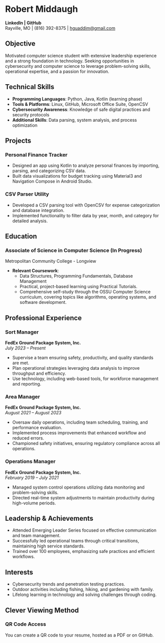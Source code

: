 # Robert Middaugh

**LinkedIn | GitHub**  
Rayville, MO | (816) 392-8375 | hguaddim@gmail.com

## Objective

Motivated computer science student with extensive leadership experience and a strong foundation in technology. Seeking opportunities in cybersecurity and computer science to leverage problem-solving skills, operational expertise, and a passion for innovation.

## Technical Skills

- **Programming Languages**: Python, Java, Kotlin (learning phase)
- **Tools & Platforms**: Linux, GitHub, Microsoft Office Suite, OpenCSV
- **Cybersecurity Awareness**: Knowledge of safe digital practices and security protocols
- **Additional Skills**: Data parsing, system analysis, and process optimization

## Projects

### Personal Finance Tracker

- Designed an app using Kotlin to analyze personal finances by importing, parsing, and categorizing CSV data.
- Built data visualizations for budget tracking using Material3 and Navigation Compose in Android Studio.

### CSV Parser Utility

- Developed a CSV parsing tool with OpenCSV for expense categorization and database integration.
- Implemented functionality to filter data by year, month, and category for detailed analysis.

## Education

### Associate of Science in Computer Science (In Progress)  
Metropolitan Community College - Longview

- **Relevant Coursework**:
  - Data Structures, Programming Fundamentals, Database Management
  - Practical, project-based learning using Practical Tutorials.
  - Comprehensive self-study through the OSSU Computer Science curriculum, covering topics like algorithms, operating systems, and software development.

## Professional Experience

### Sort Manager  
**FedEx Ground Package System, Inc.**  
*July 2023 – Present*

- Supervise a team ensuring safety, productivity, and quality standards are met.
- Plan operational strategies leveraging data analysis to improve throughput and efficiency.
- Use technology, including web-based tools, for workforce management and reporting.

### Area Manager  
**FedEx Ground Package System, Inc.**  
*August 2021 – August 2023*

- Oversaw daily operations, including team scheduling, training, and performance evaluation.
- Implemented process improvements that enhanced workflow and reduced errors.
- Championed safety initiatives, ensuring regulatory compliance across all operations.

### Operations Manager  
**FedEx Ground Package System, Inc.**  
*February 2019 – July 2021*

- Managed system control operations utilizing data monitoring and problem-solving skills.
- Directed real-time system adjustments to maintain productivity during high-volume periods.

## Leadership & Achievements

- Attended Emerging Leader Series focused on effective communication and team management.
- Successfully led operational teams through critical transitions, maintaining high service standards.
- Trained over 100 employees, emphasizing safe practices and efficient workflows.

## Interests

- Cybersecurity trends and penetration testing practices.
- Outdoor activities including fishing, hiking, and gardening with family.
- Lifelong learning in technology and solving challenges through coding.

## Clever Viewing Method

### QR Code Access
You can create a QR code to your resume, hosted as a PDF or on GitHub.
